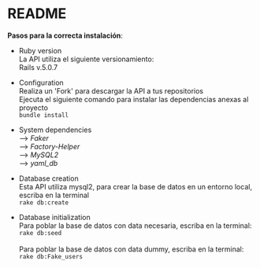 # README

**Pasos para la correcta instalación**:

* Ruby version \
La API utiliza el siguiente versionamiento: \
Rails v.5.0.7

* Configuration\
Realiza un 'Fork' para descargar la API a tus repositorios \
Ejecuta el siguiente comando para instalar las dependencias anexas al proyecto \
`bundle install`

* System dependencies\
--> *Faker* \
--> *Factory-Helper* \
--> *MySQL2* \
--> *yaml_db* 

* Database creation \
Esta API utiliza mysql2, para crear la base de datos en un entorno local, escriba en la terminal \
`rake db:create`

* Database initialization \
Para poblar la base de datos con data necesaria, escriba en la terminal: \
`rake db:seed` \
\
Para poblar la base de datos con data dummy, escriba en la terminal: \
`rake db:Fake_users`

<!-- * How to run the test suite

* Services (job queues, cache servers, search engines, etc.)

* Deployment instructions

* ...
 -->